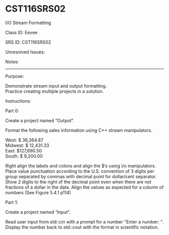 # CST116SRS02
I/O Stream Formatting


Class ID: Eevee

SRS ID: CST116SRS02

Unresolved Issues: 

Notes: 

---

Purpose: 

Demonstrate stream input and output formatting.  
Practice creating multiple projects in a solution. 

Instructions: 

Part 0:  

Create a project named “Output”.

Format the following sales information using C++ stream manipulators. 

   West: $ 36,364.87  
Midwest: $ 12,431.33  
   East: $127,690.50  
  South: $  9,200.00  

Right align the labels and colons and align the $’s using i/o manipulators. 
Place value punctuation according to the U.S. convention of 3 digits per group separated by commas with decimal point 
for dollar/cent separator. Show 2 digits to the right of the decimal point even when there are not 
fractions of a dollar in the data.  Align the values as expected for a column of numbers (See Figure 5.4.1 p114)

Part 1:  

Create a project named “Input”.  

Read user input from std::cin with a prompt for a number "Enter a number: ". Display the number back to std::cout with the format in scientific notation. 

